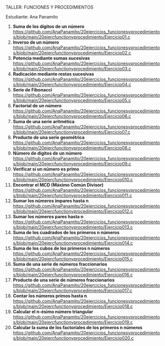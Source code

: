TALLER: FUNCIONES Y PROCEDIMIENTOS 

Estudiante: Ana Panamito

1. **Suma de los dígitos de un número**
https://github.com/AnaPanamito/20ejercicios_funcionesyprocedimientos/blob/main/20ejercfunctionyprocedimiento/Ejercicio01.c 
2. **Inverso de un número**
https://github.com/AnaPanamito/20ejercicios_funcionesyprocedimientos/blob/main/20ejercfunctionyprocedimiento/Ejercicio02.c
3. **Potencia mediante sumas sucesivas**
https://github.com/AnaPanamito/20ejercicios_funcionesyprocedimientos/blob/main/20ejercfunctionyprocedimiento/Ejercicio03.c
4. **Radicación mediante restas sucesivas**
https://github.com/AnaPanamito/20ejercicios_funcionesyprocedimientos/blob/main/20ejercfunctionyprocedimiento/Ejercicio04.c
5. **Serie de Fibonacci**
https://github.com/AnaPanamito/20ejercicios_funcionesyprocedimientos/blob/main/20ejercfunctionyprocedimiento/Ejercicio05.c
6. **Factorial de un número**
https://github.com/AnaPanamito/20ejercicios_funcionesyprocedimientos/blob/main/20ejercfunctionyprocedimiento/Ejercicio06.c
7. **Suma de una serie aritmética**
https://github.com/AnaPanamito/20ejercicios_funcionesyprocedimientos/blob/main/20ejercfunctionyprocedimiento/Ejercicio07.c
8. **Producto de una serie geométrica**
https://github.com/AnaPanamito/20ejercicios_funcionesyprocedimientos/blob/main/20ejercfunctionyprocedimiento/Ejercicio08.c
9. **Número de dígitos de un número**
https://github.com/AnaPanamito/20ejercicios_funcionesyprocedimientos/blob/main/20ejercfunctionyprocedimiento/Ejercicio09.c
10. **Verificar si un número es primo**
https://github.com/AnaPanamito/20ejercicios_funcionesyprocedimientos/blob/main/20ejercfunctionyprocedimiento/Ejercicio010.c
11. **Encontrar el MCD (Máximo Común Divisor)**
https://github.com/AnaPanamito/20ejercicios_funcionesyprocedimientos/blob/main/20ejercfunctionyprocedimiento/Ejercicio011.c
12. **Sumar los números impares hasta n**
https://github.com/AnaPanamito/20ejercicios_funcionesyprocedimientos/blob/main/20ejercfunctionyprocedimiento/Ejercicio012.c
13. **Sumar los números pares hasta n**
https://github.com/AnaPanamito/20ejercicios_funcionesyprocedimientos/blob/main/20ejercfunctionyprocedimiento/Ejercicio013.c
14. **Suma de los cuadrados de los primeros n números**
 https://github.com/AnaPanamito/20ejercicios_funcionesyprocedimientos/blob/main/20ejercfunctionyprocedimiento/Ejercicio014.c
15. **Suma de los cubos de los primeros n números**
https://github.com/AnaPanamito/20ejercicios_funcionesyprocedimientos/blob/main/20ejercfunctionyprocedimiento/Ejercicio015.c
16. **Suma de una serie de números fraccionarios**
https://github.com/AnaPanamito/20ejercicios_funcionesyprocedimientos/blob/main/20ejercfunctionyprocedimiento/Ejercicio016.c
17. **Producto de una serie de números fraccionarios**
https://github.com/AnaPanamito/20ejercicios_funcionesyprocedimientos/blob/main/20ejercfunctionyprocedimiento/Ejercicio017.c
18. **Contar los números primos hasta n**
https://github.com/AnaPanamito/20ejercicios_funcionesyprocedimientos/blob/main/20ejercfunctionyprocedimiento/Ejercicio018.c
19. **Calcular el n-ésimo número triangular**
https://github.com/AnaPanamito/20ejercicios_funcionesyprocedimientos/blob/main/20ejercfunctionyprocedimiento/Ejercicio019.c
20. **Calcular la suma de los factoriales de los primeros n números**
https://github.com/AnaPanamito/20ejercicios_funcionesyprocedimientos/blob/main/20ejercfunctionyprocedimiento/Ejercicio020.c
